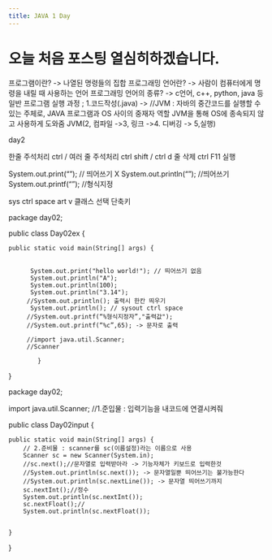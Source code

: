 ```yaml
---
title: JAVA 1 Day
---
```


# 오늘 처음 포스팅 열심히하겠습니다.

프로그램이란? -> 나열된 명령들의 집합
프로그래밍 언어란? -> 사람이 컴퓨터에게 명령을 내릴 때 사용하는 언어
프로그래밍 언어의 종류? -> c언어, c++, python, java 등
일반 프로그램 실행 과정 ; 1.코드작성(.java) ->  //JVM : 자바의 중간코드를 실행할 수 있는 주체로, JAVA 프로그램과 OS 사이의 중재자 역할 JVM을 통해 OS에 종속되지 않고 사용하게 도와줌 
JVM(2, 컴파일 ->3, 링크 ->4. 디버깅 -> 5,실행) 


day2 

한줄 주석처리 ctrl /
여러 줄 주석처리 ctrl shift / 
ctrl d 줄 삭제
ctrl F11 실행

System.out.print(“”); // 띄어쓰기 X
System.out.println(“”); //띄어쓰기
System.out.printf(“”); //형식지정

sys ctrl space 
art v 클래스 선택 단축키

package day02;

public class Day02ex {

	public static void main(String[] args) {

		
		  System.out.print("hello world!"); // 띄어쓰기 없음
		  System.out.println("A");
		  System.out.println(100); 
		  System.out.println("3.14");
		 //System.out.println(); 출력시 한칸 띄우기
		  System.out.println(); // sysout ctrl space 
		 //System.out.printf(“%형식지정자”,"출력값");
		 //System.out.printf(“%c”,65); -> 문자로 출력
		  
		 //import java.util.Scanner;
		 //Scanner
		   
			}

}


package day02;

import java.util.Scanner;
//1.준입물 : 입력기능을 내코드에 연결시켜줘

public class Day02input {

	public static void main(String[] args) {
		// 2.준비물 : scanner를 sc(이름설정)라는 이름으로 사용
		Scanner sc = new Scanner(System.in);
		//sc.next();//문자열로 입력받아라 -> 기능자체가 키보드로 입력한것
		//System.out.println(sc.next()); -> 문자열일뿐 띄어쓰기는 불가능한다
		//System.out.println(sc.nextLine()); -> 문자열 띄어쓰기까지
		sc.nextInt();//정수
		System.out.println(sc.nextInt());
		sc.nextFloat();//
		System.out.println(sc.nextFloat());
		

	}

}
